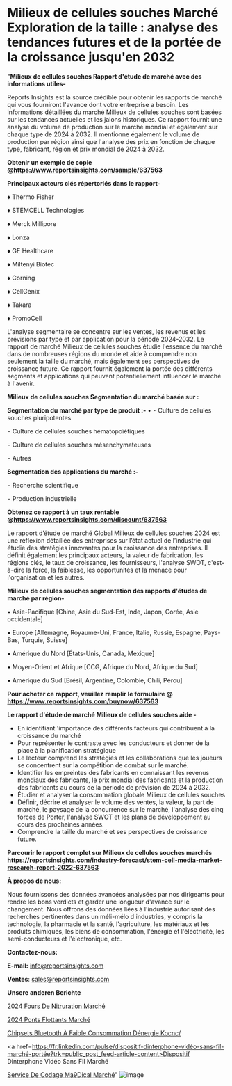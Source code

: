 # Milieux de cellules souches Marché Exploration de la taille : analyse des tendances futures et de la portée de la croissance jusqu'en 2032

"<strong>Milieux de cellules souches Rapport d'étude de marché avec des informations utiles-</strong>

Reports Insights est la source crédible pour obtenir les rapports de marché qui vous fourniront l'avance dont votre entreprise a besoin. Les informations détaillées du marché Milieux de cellules souches sont basées sur les tendances actuelles et les jalons historiques. Ce rapport fournit une analyse du volume de production sur le marché mondial et également sur chaque type de 2024 à 2032. Il mentionne également le volume de production par région ainsi que l'analyse des prix en fonction de chaque type, fabricant, région et prix mondial de 2024 à 2032.

<strong><b>Obtenir un exemple de copie @</b></strong><a href=https://www.reportsinsights.com/sample/637563><strong><b>https://www.reportsinsights.com/sample/637563</b></strong></a>

<b>Principaux acteurs clés répertoriés dans le rapport-</b>

<b> </b>♦ Thermo Fisher

♦ STEMCELL Technologies

♦ Merck Millipore

♦ Lonza

♦ GE Healthcare

♦ Miltenyi Biotec

♦ Corning

♦ CellGenix

♦ Takara

♦ PromoCell

L'analyse segmentaire se concentre sur les ventes, les revenus et les prévisions par type et par application pour la période 2024-2032. Le rapport de marché Milieux de cellules souches étudie l'essence du marché dans de nombreuses régions du monde et aide à comprendre non seulement la taille du marché, mais également ses perspectives de croissance future. Ce rapport fournit également la portée des différents segments et applications qui peuvent potentiellement influencer le marché à l'avenir.

<strong>Milieux de cellules souches Segmentation du marché basée sur :</strong>

<strong>Segmentation du marché par type de produit :-</strong>
•
⁃ Culture de cellules souches pluripotentes

⁃ Culture de cellules souches hématopoïétiques

⁃ Culture de cellules souches mésenchymateuses

⁃ Autres

<strong>Segmentation des applications du marché :-</strong>

⁃ Recherche scientifique

⁃ Production industrielle

<strong><b>Obtenez ce rapport à un taux rentable @</b></strong><a href=https://www.reportsinsights.com/discount/637563><strong><b>https://www.reportsinsights.com/discount/637563</b></strong></a>

Le rapport d’étude de marché Global Milieux de cellules souches 2024 est une réflexion détaillée des entreprises sur l’état actuel de l’industrie qui étudie des stratégies innovantes pour la croissance des entreprises. Il définit également les principaux acteurs, la valeur de fabrication, les régions clés, le taux de croissance, les fournisseurs, l'analyse SWOT, c'est-à-dire la force, la faiblesse, les opportunités et la menace pour l'organisation et les autres.

<strong>Milieux de cellules souches segmentation des rapports d'études de marché par région-</strong>

• Asie-Pacifique [Chine, Asie du Sud-Est, Inde, Japon, Corée, Asie occidentale]

• Europe [Allemagne, Royaume-Uni, France, Italie, Russie, Espagne, Pays-Bas, Turquie, Suisse]

• Amérique du Nord [États-Unis, Canada, Mexique]

• Moyen-Orient et Afrique [CCG, Afrique du Nord, Afrique du Sud]

• Amérique du Sud [Brésil, Argentine, Colombie, Chili, Pérou]

<strong>Pour acheter ce rapport, veuillez remplir le formulaire @   <a href=https://www.reportsinsights.com/buynow/637563>https://www.reportsinsights.com/buynow/637563</a></strong>

<strong>Le rapport d'étude de marché Milieux de cellules souches aide -</strong>
<ul>
  <li>En identifiant 'importance des différents facteurs qui contribuent à la croissance du marché</li>
  <li>Pour représenter le contraste avec les conducteurs et donner de la place à la planification stratégique</li>
  <li>Le lecteur comprend les stratégies et les collaborations que les joueurs se concentrent sur la compétition de combat sur le marché.</li>
  <li>Identifier les empreintes des fabricants en connaissant les revenus mondiaux des fabricants, le prix mondial des fabricants et la production des fabricants au cours de la période de prévision de 2024 à 2032.</li>
  <li>Étudier et analyser la consommation globale Milieux de cellules souches</li>
  <li>Définir, décrire et analyser le volume des ventes, la valeur, la part de marché, le paysage de la concurrence sur le marché, l'analyse des cinq forces de Porter, l'analyse SWOT et les plans de développement au cours des prochaines années.</li>
  <li>Comprendre la taille du marché et ses perspectives de croissance future.</li>
</ul>

<strong>Parcourir le rapport complet sur Milieux de cellules souches marchés <a href=https://reportsinsights.com/industry-forecast/stem-cell-media-market-research-report-2022-637563>https://reportsinsights.com/industry-forecast/stem-cell-media-market-research-report-2022-637563</a></strong>

<strong>À propos de nous:</strong>

Nous fournissons des données avancées analysées par nos dirigeants pour rendre les bons verdicts et garder une longueur d'avance sur le changement. Nous offrons des données liées à l'industrie autorisant des recherches pertinentes dans un méli-mélo d'industries, y compris la technologie, la pharmacie et la santé, l'agriculture, les matériaux et les produits chimiques, les biens de consommation, l'énergie et l'électricité, les semi-conducteurs et l'électronique, etc.

<strong>Contactez-nous:</strong>

<strong>E-mail:</strong> <a href=mailto:info@reportsinsights.com>info@reportsinsights.com</a>

<strong>Ventes</strong>: <a href=mailto:sales@reportsinsights.com>sales@reportsinsights.com</a>

<strong>Unsere anderen Berichte</strong>

<a href=https://www.linkedin.com/pulse/2024-fours-de-nitruration-march%C3%A9-informations-qbaxc/>2024 Fours De Nitruration Marché</a>

<a href=https://www.linkedin.com/pulse/2024-ponts-flottants-march%C3%A9-tendances-rapport-ev7mc/>2024 Ponts Flottants Marché</a>

<a href=https://www.linkedin.com/pulse/chipsets-bluetooth-à-faible-consommation-dénergie-kocnc/>Chipsets Bluetooth À Faible Consommation Dénergie Kocnc/</a>

<a href=https://fr.linkedin.com/pulse/dispositif-dinterphone-vidéo-sans-fil-marché-portée?trk=public_post_feed-article-content>Dispositif Dinterphone Vidéo Sans Fil Marché</a>

<a href=https://www.linkedin.com/pulse/service-de-codage-m%C3%A9dical-march%C3%A9-perspectives-awhwf/>Service De Codage Ma9Dical Marché</a>"
![image](https://github.com/daminid12/RItrends/assets/158430485/866f4042-786c-48ce-b8fb-ba21c536ad32)
